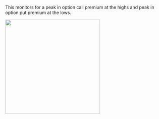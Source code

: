 This monitors for a peak in option call premium at the highs and peak in option put premium at the lows.

<img src="(https://user-images.githubusercontent.com/75052782/203615892-6a8d4477-7390-4cd4-b159-6fccad4ae399.jpg)" width="300" height="300">


